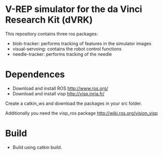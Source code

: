 V-REP simulator for the da Vinci Research Kit (dVRK)
====================
This repository contains three ros packages:

* blob-tracker: performs tracking of features in the simulator images
* visual-servoing: contains the robot control functions
* needle-tracker: performs tracking of the needle

# Dependences
* Download and install ROS http://www.ros.org/
* Download and install visp http://visp.inria.fr/


Create a catkin_ws and download the packages in your src folder.

Additionally you need the visp_ros package  http://wiki.ros.org/vision_visp

# Build
* Build using catkin build.



